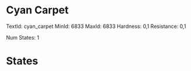 # Cyan Carpet
TextId: cyan_carpet
MinId: 6833
MaxId: 6833
Hardness: 0,1
Resistance: 0,1

Num States: 1
# States
```

```